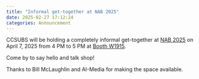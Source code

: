 ```yaml
---
title: "Informal get-together at NAB 2025"
date: 2025-02-27 17:12:24
categories: Announcement
---
```


CCSUBS will be holding a completely informal get-together at [NAB 2025](https://cloud.e.nabshow.com/2025/)
on April 7, 2025 from 4 PM to 5 PM at [Booth W1915](https://nab25.mapyourshow.com/8_0/exhview/index.cfm?hallID=W&selectedBooth=W1915).

Come by to say hello and talk shop!

Thanks to Bill McLaughlin and AI-Media for making the space available.
